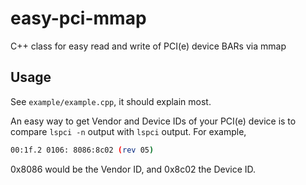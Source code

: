 # easy-pci-mmap
C++ class for easy read and write of PCI(e) device BARs via mmap

## Usage
See `example/example.cpp`, it should explain most.

An easy way to get Vendor and Device IDs of your PCI(e) device is to compare `lspci -n` output with `lspci` output.
For example,
```bash
00:1f.2 0106: 8086:8c02 (rev 05)
```
0x8086 would be the Vendor ID, and 0x8c02 the Device ID.

